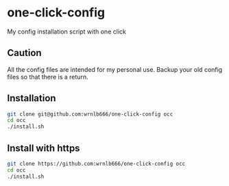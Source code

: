 # one-click-config
My config installation script with one click

## Caution
All the config files are intended for my personal use. Backup your old config files so that there is a return.


## Installation
```sh
git clone git@github.com:wrnlb666/one-click-config occ
cd occ
./install.sh
```
## Install with https
```sh
git clone https://github.com:wrnlb666/one-click-config occ
cd occ
./install.sh

```
